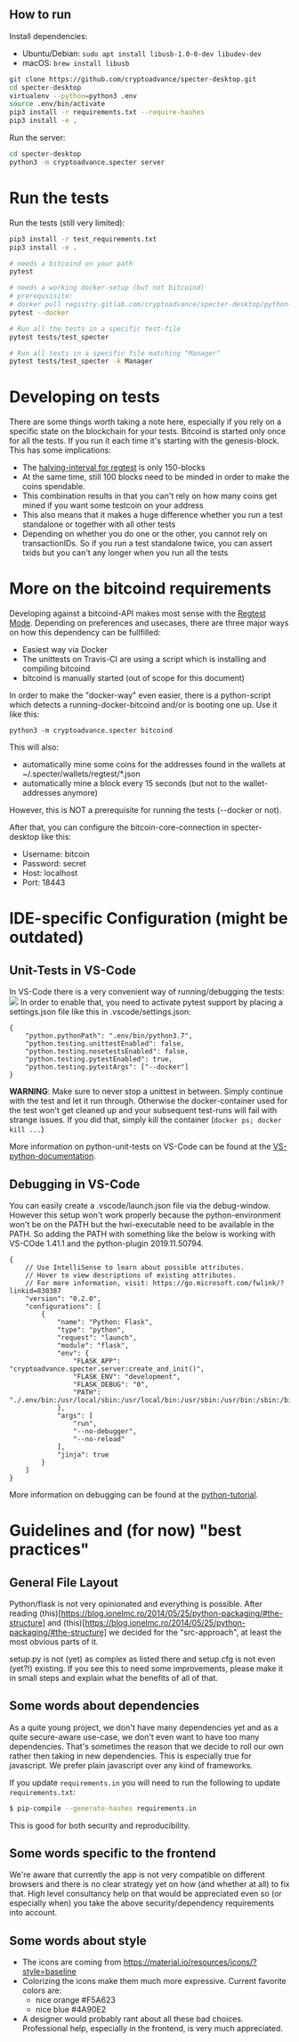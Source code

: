 ## How to run

Install dependencies:

* Ubuntu/Debian: `sudo apt install libusb-1.0-0-dev libudev-dev`
* macOS: `brew install libusb`

```sh
git clone https://github.com/cryptoadvance/specter-desktop.git
cd specter-desktop
virtualenv --python=python3 .env
source .env/bin/activate
pip3 install -r requirements.txt --require-hashes
pip3 install -e .
```

Run the server:

```sh
cd specter-desktop
python3 -m cryptoadvance.specter server
```

# Run the tests
Run the tests (still very limited):

```sh
pip3 install -r test_requirements.txt
pip3 install -e .

# needs a bitcoind on your path
pytest 

# needs a working docker-setup (but not bitcoind)
# prerequsisite: 
# docker pull registry.gitlab.com/cryptoadvance/specter-desktop/python-bitcoind:latest
pytest --docker 

# Run all the tests in a specific test-file
pytest tests/test_specter

# Run all tests in a specific file matching "Manager"
pytest tests/test_specter -k Manager 
```

# Developing on tests
There are some things worth taking a note here, especially if you rely on a specific state on the blockchain for your tests. Bitcoind is started only once for all the tests. If you run 
it each time it's starting with the genesis-block. This has some implications:
* The [halving-interval for regtest](https://github.com/bitcoin/bitcoin/blob/99813a9745fe10a58bedd7a4cb721faf14f907a4/src/chainparams.cpp#L258) is only 150-blocks
* At the same time, still 100 blocks need to be minded in order to make the coins spendable.
* This combination results in that you can't rely on how many coins get mined if you want some testcoin on your address
* This also means that it makes a huge difference whether you run a test standalone or together with all other tests
* Depending on whether you do one or the other, you cannot rely on transactionIDs. So if you run a test standalone twice, you can assert txids but you can't any longer when you run all the tests

# More on the bitcoind requirements
Developing against a bitcoind-API makes most sense with the [Regtest Mode](https://bitcoin.org/en/developer-examples#regtest-mode). Depending on preferences and usecases, there are three major ways on how this dependency can be fullfilled:
* Easiest way via Docker
* The unittests on Travis-CI are using a script which is installing and compiling bitcoind
* bitcoind is manually started (out of scope for this document)

In order to make the "docker-way" even easier, there is a python-script which detects a running-docker-bitcoind and/or is booting one up. Use it like this:

```
python3 -m cryptoadvance.specter bitcoind
```

This will also:
* automatically mine some coins for the addresses found in the wallets at ~/.specter/wallets/regtest/*.json 
* automatically mine a block every 15 seconds (but not to the wallet-addresses anymore)

However, this is NOT a prerequisite for running the tests (--docker or not).

After that, you can configure the bitcoin-core-connection in specter-desktop like this:
* Username: bitcoin
* Password: secret
* Host: localhost
* Port: 18443

# IDE-specific Configuration (might be outdated)

## Unit-Tests in VS-Code
In VS-Code there is a very convenient way of running/debugging the tests:
<img src=https://code.visualstudio.com/assets/docs/python/testing/editor-adornments-unittest.png>
In order to enable that, you need to activate pytest support by placing a settings.json file like this in .vscode/settings.json:

```
{
    "python.pythonPath": ".env/bin/python3.7",
    "python.testing.unittestEnabled": false,
    "python.testing.nosetestsEnabled": false,
    "python.testing.pytestEnabled": true,
    "python.testing.pytestArgs": ["--docker"]
}
```
**WARNING**: Make sure to never stop a unittest in between. Simply continue with the test and let it run through. Otherwise the docker-container used for the test won't get cleaned up and your subsequent test-runs will fail with strange issues. If you did that, simply kill the container (```docker ps; docker kill ...```)

More information on python-unit-tests on VS-Code can be found at the [VS-python-documentation](https://code.visualstudio.com/docs/python/testing).

## Debugging in VS-Code
You can easily create a .vscode/launch.json file via the debug-window. However this setup won't work properly because the python-environment won't be on the PATH but the hwi-executable need to be available in the PATH. So adding the PATH with something like the below is working with VS-COde 1.41.1 and the python-plugin 2019.11.50794.


```
{
    // Use IntelliSense to learn about possible attributes.
    // Hover to view descriptions of existing attributes.
    // For more information, visit: https://go.microsoft.com/fwlink/?linkid=830387
    "version": "0.2.0",
    "configurations": [
        {
            "name": "Python: Flask",
            "type": "python",
            "request": "launch",
            "module": "flask",
            "env": {
                "FLASK_APP": "cryptoadvance.specter.server:create_and_init()",
                "FLASK_ENV": "development",
                "FLASK_DEBUG": "0",
                "PATH": "./.env/bin:/usr/local/sbin:/usr/local/bin:/usr/sbin:/usr/bin:/sbin:/bin"
            },
            "args": [
                "run",
                "--no-debugger",
                "--no-reload"
            ],
            "jinja": true
        }
    ]
}
```

More information on debugging can be found at the [python-tutorial](https://code.visualstudio.com/docs/python/python-tutorial#_configure-and-run-the-debugger).

# Guidelines and (for now) "best practices"

## General File Layout
Python/flask is not very opinionated and everything is possible. After reading (this)[https://blog.ionelmc.ro/2014/05/25/python-packaging/#the-structure] and (this)[https://blog.ionelmc.ro/2014/05/25/python-packaging/#the-structure] we decided for the "src-approach", at least the most obvious parts of it.

setup.py is not (yet) as complex as listed there and setup.cfg is not even (yet?!) existing.
If you see this to need some improvements, please make it in small steps and explain what the benefits of all of that.

## Some words about dependencies
As a quite young project, we don't have many dependencies yet and as a quite secure-aware use-case, we don't even want to have too many dependencies. That's sometimes the reason that we decide to roll our own rather then taking in new dependencies. This is especially true for javascript. We prefer plain javascript over any kind of frameworks.

If you update `requirements.in` you will need to run the following to update `requirements.txt`:
```sh
$ pip-compile --generate-hashes requirements.in
```

This is good for both security and reproducibility.

## Some words specific to the frontend
We're aware that currently the app is not very compatible on different browsers and there is no clear strategy yet on how (and whether at all) to fix that. High level consultancy help on that would be appreciated even so (or especially when) you take the above security/dependency requirements into account.

## Some words about style
* The icons are coming from https://material.io/resources/icons/?style=baseline
* Colorizing the icons make them much more expressive. Current favorite colors are:
  * nice orange #F5A623
  * nice blue #4A90E2
* A designer would probably rant about all these bad choices. Professional help, especially in the frontend, is very much appreciated.

